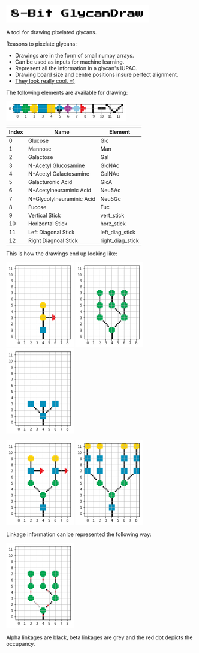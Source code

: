 <img src="images/logo.png" width=380 />

A tool for drawing pixelated glycans.

Reasons to pixelate glycans:
* Drawings are in the form of small numpy arrays.
* Can be used as inputs for machine learning.
* Represent all the information in a glycan's IUPAC.
* Drawing board size and centre positions insure perfect alignment.
* [They look really cool. =)](https://youtu.be/YtMJuBWJg74)

The following elements are available for drawing:

<img src="images/elements.png" width=320 />

Index | Name | Element
--- | --- | ---
0 | Glucose | Glc
1 | Mannose | Man
2 | Galactose | Gal
3 | N-Acetyl Glucosamine | GlcNAc
4 | N-Acetyl Galactosamine | GalNAc
5 | Galacturonic Acid | GlcA
6 | N-Acetylneuraminic Acid | Neu5Ac
7 | N-Glycolylneuraminic Acid | Neu5Gc
8 | Fucose | Fuc
9 | Vertical Stick | vert_stick
10 | Horizontal Stick | horz_stick
11 | Left Diagonal Stick | left_diag_stick
12 | Right Diagnoal Stick | right_diag_stick

This is how the drawings end up looking like:

<p float="left">
  <img src="images/pixel_glycan1.png" width="180" />
  <img src="images/pixel_glycan2.png" width="180" /> 
  <img src="images/pixel_glycan3.png" width="180" />
</p>

<p float="left">
  <img src="images/pixel_glycan4.png" width="180" />
  <img src="images/pixel_glycan5.png" width="180" />
</p>

Linkage information can be represented the following way:

<img src="images/pixel_glycan_link.png" width="180" />

Alpha linkages are black, beta linkages are grey and the red dot depicts the occupancy.
